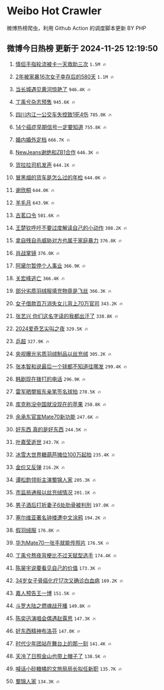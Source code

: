 # Weibo Hot Crawler 



微博热榜爬虫，利用 Github Action 的调度脚本更新 BY PHP 


## 微博今日热榜 更新于 2024-11-25 12:19:50 
1. [情侣手指轮流被卡一天救助三次](https://s.weibo.com/weibo?q=%23%E6%83%85%E4%BE%A3%E6%89%8B%E6%8C%87%E8%BD%AE%E6%B5%81%E8%A2%AB%E5%8D%A1%E4%B8%80%E5%A4%A9%E6%95%91%E5%8A%A9%E4%B8%89%E6%AC%A1%23&t=31&band_rank=1&Refer=top) `1.5M 🔥` 

1. [2年被家暴16次女子幸存后的580天](https://s.weibo.com/weibo?q=%232%E5%B9%B4%E8%A2%AB%E5%AE%B6%E6%9A%B416%E6%AC%A1%E5%A5%B3%E5%AD%90%E5%B9%B8%E5%AD%98%E5%90%8E%E7%9A%84580%E5%A4%A9%23&t=31&band_rank=2&Refer=top) `1.1M 🔥` 

1. [当长城遇见黄河惊艳了](https://s.weibo.com/weibo?q=%23%E5%BD%93%E9%95%BF%E5%9F%8E%E9%81%87%E8%A7%81%E9%BB%84%E6%B2%B3%E6%83%8A%E8%89%B3%E4%BA%86%23&t=31&band_rank=3&Refer=top) `946.4K 🔥` 

1. [丁禹兮杂志预售](https://s.weibo.com/weibo?q=%E4%B8%81%E7%A6%B9%E5%85%AE%E6%9D%82%E5%BF%97%E9%A2%84%E5%94%AE&t=31&band_rank=4&Refer=top) `945.6K 🔥` 

1. [四川内江一公交车失控致1死4伤](https://s.weibo.com/weibo?q=%E5%9B%9B%E5%B7%9D%E5%86%85%E6%B1%9F%E4%B8%80%E5%85%AC%E4%BA%A4%E8%BD%A6%E5%A4%B1%E6%8E%A7%E8%87%B41%E6%AD%BB4%E4%BC%A4&t=31&band_rank=5&Refer=top) `785.0K 🔥` 

1. [14个癌症早期信号一定要知道](https://s.weibo.com/weibo?q=%2314%E4%B8%AA%E7%99%8C%E7%97%87%E6%97%A9%E6%9C%9F%E4%BF%A1%E5%8F%B7%E4%B8%80%E5%AE%9A%E8%A6%81%E7%9F%A5%E9%81%93%23&t=31&band_rank=6&Refer=top) `755.8K 🔥` 

1. [婚内婚外定档](https://s.weibo.com/weibo?q=%23%E5%A9%9A%E5%86%85%E5%A9%9A%E5%A4%96%E5%AE%9A%E6%A1%A3%23&t=31&band_rank=7&Refer=top) `666.7K 🔥` 

1. [NewJeans谢绝和ZB1合作](https://s.weibo.com/weibo?q=%23NewJeans%E8%B0%A2%E7%BB%9D%E5%92%8CZB1%E5%90%88%E4%BD%9C%23&t=31&band_rank=8&Refer=top) `646.3K 🔥` 

1. [货拉拉司机发声](https://s.weibo.com/weibo?q=%23%E8%B4%A7%E6%8B%89%E6%8B%89%E5%8F%B8%E6%9C%BA%E5%8F%91%E5%A3%B0%23&t=31&band_rank=9&Refer=top) `644.1K 🔥` 

1. [冒黑烟的货车是怎么过的年检](https://s.weibo.com/weibo?q=%23%E5%86%92%E9%BB%91%E7%83%9F%E7%9A%84%E8%B4%A7%E8%BD%A6%E6%98%AF%E6%80%8E%E4%B9%88%E8%BF%87%E7%9A%84%E5%B9%B4%E6%A3%80%23&t=31&band_rank=10&Refer=top) `644.0K 🔥` 

1. [谢欣桐](https://s.weibo.com/weibo?q=%E8%B0%A2%E6%AC%A3%E6%A1%90&t=31&band_rank=11&Refer=top) `644.0K 🔥` 

1. [羊毛月](https://s.weibo.com/weibo?q=%E7%BE%8A%E6%AF%9B%E6%9C%88&t=31&band_rank=12&Refer=top) `643.9K 🔥` 

1. [古茗口令](https://s.weibo.com/weibo?q=%E5%8F%A4%E8%8C%97%E5%8F%A3%E4%BB%A4&t=31&band_rank=13&Refer=top) `501.6K 🔥` 

1. [王楚钦呼吁不要过度解读自己的小动作](https://s.weibo.com/weibo?q=%23%E7%8E%8B%E6%A5%9A%E9%92%A6%E5%91%BC%E5%90%81%E4%B8%8D%E8%A6%81%E8%BF%87%E5%BA%A6%E8%A7%A3%E8%AF%BB%E8%87%AA%E5%B7%B1%E7%9A%84%E5%B0%8F%E5%8A%A8%E4%BD%9C%23&t=31&band_rank=14&Refer=top) `388.2K 🔥` 

1. [拿自残自杀威胁对方也属于家庭暴力](https://s.weibo.com/weibo?q=%23%E6%8B%BF%E8%87%AA%E6%AE%8B%E8%87%AA%E6%9D%80%E5%A8%81%E8%83%81%E5%AF%B9%E6%96%B9%E4%B9%9F%E5%B1%9E%E4%BA%8E%E5%AE%B6%E5%BA%AD%E6%9A%B4%E5%8A%9B%23&t=31&band_rank=15&Refer=top) `376.8K 🔥` 

1. [肖战掌镜](https://s.weibo.com/weibo?q=%23%E8%82%96%E6%88%98%E6%8E%8C%E9%95%9C%23&t=31&band_rank=16&Refer=top) `376.0K 🔥` 

1. [阿黛尔暂停个人事业](https://s.weibo.com/weibo?q=%23%E9%98%BF%E9%BB%9B%E5%B0%94%E6%9A%82%E5%81%9C%E4%B8%AA%E4%BA%BA%E4%BA%8B%E4%B8%9A%23&t=31&band_rank=17&Refer=top) `366.9K 🔥` 

1. [关宏峰逃亡](https://s.weibo.com/weibo?q=%E5%85%B3%E5%AE%8F%E5%B3%B0%E9%80%83%E4%BA%A1&t=31&band_rank=18&Refer=top) `366.4K 🔥` 

1. [部分劣质羽绒服填充物竟是飞丝](https://s.weibo.com/weibo?q=%23%E9%83%A8%E5%88%86%E5%8A%A3%E8%B4%A8%E7%BE%BD%E7%BB%92%E6%9C%8D%E5%A1%AB%E5%85%85%E7%89%A9%E7%AB%9F%E6%98%AF%E9%A3%9E%E4%B8%9D%23&t=31&band_rank=19&Refer=top) `366.3K 🔥` 

1. [女子借款百万消失女儿背上70万官司](https://s.weibo.com/weibo?q=%23%E5%A5%B3%E5%AD%90%E5%80%9F%E6%AC%BE%E7%99%BE%E4%B8%87%E6%B6%88%E5%A4%B1%E5%A5%B3%E5%84%BF%E8%83%8C%E4%B8%8A70%E4%B8%87%E5%AE%98%E5%8F%B8%23&t=31&band_rank=20&Refer=top) `343.2K 🔥` 

1. [张艺兴 你们这名字读的我都出汗了](https://s.weibo.com/weibo?q=%E5%BC%A0%E8%89%BA%E5%85%B4%20%E4%BD%A0%E4%BB%AC%E8%BF%99%E5%90%8D%E5%AD%97%E8%AF%BB%E7%9A%84%E6%88%91%E9%83%BD%E5%87%BA%E6%B1%97%E4%BA%86&t=31&band_rank=21&Refer=top) `338.8K 🔥` 

1. [2024爱奇艺尖叫之夜](https://s.weibo.com/weibo?q=%232024%E7%88%B1%E5%A5%87%E8%89%BA%E5%B0%96%E5%8F%AB%E4%B9%8B%E5%A4%9C%23&t=31&band_rank=22&Refer=top) `329.5K 🔥` 

1. [乒超](https://s.weibo.com/weibo?q=%E4%B9%92%E8%B6%85&t=31&band_rank=23&Refer=top) `327.9K 🔥` 

1. [央视曝光劣质羽绒制品以丝充绒](https://s.weibo.com/weibo?q=%23%E5%A4%AE%E8%A7%86%E6%9B%9D%E5%85%89%E5%8A%A3%E8%B4%A8%E7%BE%BD%E7%BB%92%E5%88%B6%E5%93%81%E4%BB%A5%E4%B8%9D%E5%85%85%E7%BB%92%23&t=31&band_rank=24&Refer=top) `305.2K 🔥` 

1. [张本智和说最后一个球都不知道往哪发](https://s.weibo.com/weibo?q=%23%E5%BC%A0%E6%9C%AC%E6%99%BA%E5%92%8C%E8%AF%B4%E6%9C%80%E5%90%8E%E4%B8%80%E4%B8%AA%E7%90%83%E9%83%BD%E4%B8%8D%E7%9F%A5%E9%81%93%E5%BE%80%E5%93%AA%E5%8F%91%23&t=31&band_rank=25&Refer=top) `299.4K 🔥` 

1. [韩剧现在拨打的电话](https://s.weibo.com/weibo?q=%23%E9%9F%A9%E5%89%A7%E7%8E%B0%E5%9C%A8%E6%8B%A8%E6%89%93%E7%9A%84%E7%94%B5%E8%AF%9D%23&t=31&band_rank=26&Refer=top) `296.9K 🔥` 

1. [雷军晒樊振东亲笔签名球拍](https://s.weibo.com/weibo?q=%23%E9%9B%B7%E5%86%9B%E6%99%92%E6%A8%8A%E6%8C%AF%E4%B8%9C%E4%BA%B2%E7%AC%94%E7%AD%BE%E5%90%8D%E7%90%83%E6%8B%8D%23&t=31&band_rank=27&Refer=top) `278.5K 🔥` 

1. [库克称没中国就没现在的苹果](https://s.weibo.com/weibo?q=%23%E5%BA%93%E5%85%8B%E7%A7%B0%E6%B2%A1%E4%B8%AD%E5%9B%BD%E5%B0%B1%E6%B2%A1%E7%8E%B0%E5%9C%A8%E7%9A%84%E8%8B%B9%E6%9E%9C%23&t=31&band_rank=28&Refer=top) `250.8K 🔥` 

1. [余承东官宣Mate70新功能](https://s.weibo.com/weibo?q=%23%E4%BD%99%E6%89%BF%E4%B8%9C%E5%AE%98%E5%AE%A3Mate70%E6%96%B0%E5%8A%9F%E8%83%BD%23&t=31&band_rank=29&Refer=top) `247.6K 🔥` 

1. [好东西 真的是好东西](https://s.weibo.com/weibo?q=%E5%A5%BD%E4%B8%9C%E8%A5%BF%20%E7%9C%9F%E7%9A%84%E6%98%AF%E5%A5%BD%E4%B8%9C%E8%A5%BF&t=31&band_rank=30&Refer=top) `244.5K 🔥` 

1. [叶嘉莹逝世](https://s.weibo.com/weibo?q=%23%E5%8F%B6%E5%98%89%E8%8E%B9%E9%80%9D%E4%B8%96%23&t=31&band_rank=31&Refer=top) `243.7K 🔥` 

1. [冰雪大世界糖葫芦摊位100万起拍](https://s.weibo.com/weibo?q=%23%E5%86%B0%E9%9B%AA%E5%A4%A7%E4%B8%96%E7%95%8C%E7%B3%96%E8%91%AB%E8%8A%A6%E6%91%8A%E4%BD%8D100%E4%B8%87%E8%B5%B7%E6%8B%8D%23&t=31&band_rank=32&Refer=top) `235.4K 🔥` 

1. [金价又反弹](https://s.weibo.com/weibo?q=%23%E9%87%91%E4%BB%B7%E5%8F%88%E5%8F%8D%E5%BC%B9%23&t=31&band_rank=33&Refer=top) `216.2K 🔥` 

1. [谭松韵领衔主演蜀锦人家](https://s.weibo.com/weibo?q=%23%E8%B0%AD%E6%9D%BE%E9%9F%B5%E9%A2%86%E8%A1%94%E4%B8%BB%E6%BC%94%E8%9C%80%E9%94%A6%E4%BA%BA%E5%AE%B6%23&t=31&band_rank=34&Refer=top) `205.3K 🔥` 

1. [市监局通报以丝充绒情况](https://s.weibo.com/weibo?q=%23%E5%B8%82%E7%9B%91%E5%B1%80%E9%80%9A%E6%8A%A5%E4%BB%A5%E4%B8%9D%E5%85%85%E7%BB%92%E6%83%85%E5%86%B5%23&t=31&band_rank=35&Refer=top) `201.1K 🔥` 

1. [男子酒后打折妻子6处肋骨被判刑](https://s.weibo.com/weibo?q=%23%E7%94%B7%E5%AD%90%E9%85%92%E5%90%8E%E6%89%93%E6%8A%98%E5%A6%BB%E5%AD%906%E5%A4%84%E8%82%8B%E9%AA%A8%E8%A2%AB%E5%88%A4%E5%88%91%23&t=31&band_rank=36&Refer=top) `197.0K 🔥` 

1. [塞尔维亚著名钟楼遭中文涂鸦](https://s.weibo.com/weibo?q=%23%E5%A1%9E%E5%B0%94%E7%BB%B4%E4%BA%9A%E8%91%97%E5%90%8D%E9%92%9F%E6%A5%BC%E9%81%AD%E4%B8%AD%E6%96%87%E6%B6%82%E9%B8%A6%23&t=31&band_rank=37&Refer=top) `194.2K 🔥` 

1. [假羽绒服](https://s.weibo.com/weibo?q=%E5%81%87%E7%BE%BD%E7%BB%92%E6%9C%8D&t=31&band_rank=38&Refer=top) `176.8K 🔥` 

1. [华为Mate70一张手就能传照片](https://s.weibo.com/weibo?q=%23%E5%8D%8E%E4%B8%BAMate70%E4%B8%80%E5%BC%A0%E6%89%8B%E5%B0%B1%E8%83%BD%E4%BC%A0%E7%85%A7%E7%89%87%23&t=31&band_rank=39&Refer=top) `176.5K 🔥` 

1. [丁禹兮熬夜背梗比不过天赋型选手](https://s.weibo.com/weibo?q=%23%E4%B8%81%E7%A6%B9%E5%85%AE%E7%86%AC%E5%A4%9C%E8%83%8C%E6%A2%97%E6%AF%94%E4%B8%8D%E8%BF%87%E5%A4%A9%E8%B5%8B%E5%9E%8B%E9%80%89%E6%89%8B%23&t=31&band_rank=40&Refer=top) `174.4K 🔥` 

1. [陈昊宇说要看见自己的价值](https://s.weibo.com/weibo?q=%23%E9%99%88%E6%98%8A%E5%AE%87%E8%AF%B4%E8%A6%81%E7%9C%8B%E8%A7%81%E8%87%AA%E5%B7%B1%E7%9A%84%E4%BB%B7%E5%80%BC%23&t=31&band_rank=41&Refer=top) `173.3K 🔥` 

1. [34岁女子骨癌化疗17次又确诊白血病](https://s.weibo.com/weibo?q=%2334%E5%B2%81%E5%A5%B3%E5%AD%90%E9%AA%A8%E7%99%8C%E5%8C%96%E7%96%9717%E6%AC%A1%E5%8F%88%E7%A1%AE%E8%AF%8A%E7%99%BD%E8%A1%80%E7%97%85%23&t=31&band_rank=42&Refer=top) `169.2K 🔥` 

1. [嘉人预告王一博](https://s.weibo.com/weibo?q=%23%E5%98%89%E4%BA%BA%E9%A2%84%E5%91%8A%E7%8E%8B%E4%B8%80%E5%8D%9A%23&t=31&band_rank=43&Refer=top) `151.5K 🔥` 

1. [斗罗大陆之燃魂战开播](https://s.weibo.com/weibo?q=%23%E6%96%97%E7%BD%97%E5%A4%A7%E9%99%86%E4%B9%8B%E7%87%83%E9%AD%82%E6%88%98%E5%BC%80%E6%92%AD%23&t=31&band_rank=44&Refer=top) `149.8K 🔥` 

1. [陈奕迅演唱会偶遇赵露思](https://s.weibo.com/weibo?q=%23%E9%99%88%E5%A5%95%E8%BF%85%E6%BC%94%E5%94%B1%E4%BC%9A%E5%81%B6%E9%81%87%E8%B5%B5%E9%9C%B2%E6%80%9D%23&t=31&band_rank=45&Refer=top) `147.3K 🔥` 

1. [好东西精神布洛芬](https://s.weibo.com/weibo?q=%E5%A5%BD%E4%B8%9C%E8%A5%BF%E7%B2%BE%E7%A5%9E%E5%B8%83%E6%B4%9B%E8%8A%AC&t=31&band_rank=46&Refer=top) `147.0K 🔥` 

1. [时代少年团站在舞台上的那一刻](https://s.weibo.com/weibo?q=%23%E6%97%B6%E4%BB%A3%E5%B0%91%E5%B9%B4%E5%9B%A2%E7%AB%99%E5%9C%A8%E8%88%9E%E5%8F%B0%E4%B8%8A%E7%9A%84%E9%82%A3%E4%B8%80%E5%88%BB%23&t=31&band_rank=47&Refer=top) `141.4K 🔥` 

1. [天冷了日照金山也带上帽子了](https://s.weibo.com/weibo?q=%23%E5%A4%A9%E5%86%B7%E4%BA%86%E6%97%A5%E7%85%A7%E9%87%91%E5%B1%B1%E4%B9%9F%E5%B8%A6%E4%B8%8A%E5%B8%BD%E5%AD%90%E4%BA%86%23&t=31&band_rank=48&Refer=top) `138.5K 🔥` 

1. [喊话小砂糖橘的文旅局局长拟任新职](https://s.weibo.com/weibo?q=%23%E5%96%8A%E8%AF%9D%E5%B0%8F%E7%A0%82%E7%B3%96%E6%A9%98%E7%9A%84%E6%96%87%E6%97%85%E5%B1%80%E5%B1%80%E9%95%BF%E6%8B%9F%E4%BB%BB%E6%96%B0%E8%81%8C%23&t=31&band_rank=49&Refer=top) `135.7K 🔥` 

1. [蜀锦人家](https://s.weibo.com/weibo?q=%E8%9C%80%E9%94%A6%E4%BA%BA%E5%AE%B6&t=31&band_rank=50&Refer=top) `134.3K 🔥` 

